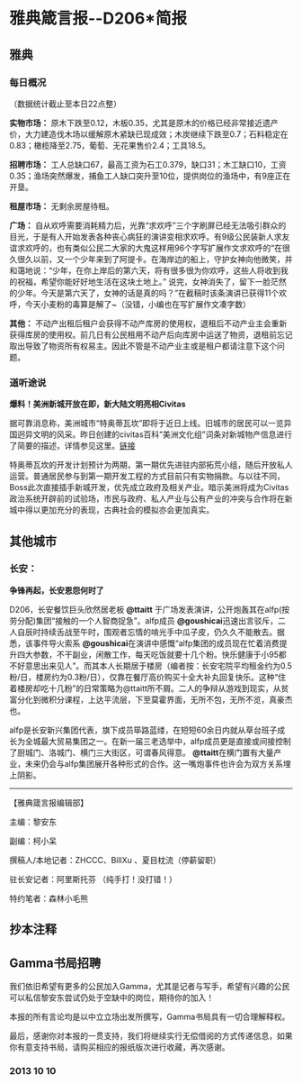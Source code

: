 # 雅典箴言报--D206*简报

## **雅典**

### **每日概况**

（数据统计截止至本日22点整） 

**实物市场：** 原木下跌至0.12，木板0.35，尤其是原木的价格已经非常接近遗产价，大力建造伐木场以缓解原木紧缺已现成效；木炭继续下跌至0.7；石料稳定在0.83；橄榄降至2.75，葡萄、无花果售价2.4；工具18.5。 

**招聘市场：** 工人总缺口67，最高工资为石工0.379，缺口31；木工缺口10，工资0.35；渔场突然爆发，捕鱼工人缺口突升至10位，提供岗位的渔场中，有9座正在开垦。

**租屋市场：** 无剩余房屋待租。 

**广场：** 自从欢呼需要消耗精力后，光靠“求欢呼”三个字刷屏已经无法吸引群众的目光，于是有人开始发表各种丧心病狂的演讲变相求欢呼。有9级公民装新人求友谊求欢呼的，也有类似公民二大家的大鬼这样用96个字写扩展作文求欢呼的“在很久很久以前，又一个少年来到了阿提卡。在海岸边的船上，守护女神向他微笑，并和蔼地说：“少年，在你上岸后的第六天，将有很多很为你欢呼，这些人将收到我的祝福，希望你能好好地生活在这块土地上。” 说完，女神消失了，留下一脸茫然的少年。今天是第六天了，女神的话是真的吗？”在截稿时该条演讲已获得11个欢呼，今天小麦粉的毒算是解了~（没错，小编也在写扩展作文凑字数） 

**其他：** 不动产出租后租户会获得不动产库房的使用权，退租后不动产业主会重新获得库房的使用权。前几日有公民租用不动产后向库房中运送了物资，退租前忘记取出导致了物资所有权易主。因此不管是不动产业主或是租户都请注意下这个问题。

### **道听途说**

**爆料！美洲新城开放在即，新大陆文明亮相Civitas** 

据可靠消息称，美洲城市“特奥蒂瓦坎”即将于近日上线。旧城市的居民可以一览异国迥异文明的风采。昨日创建的civitas百科“美洲文化组”词条对新城物产信息进行了简要的描述，详情参见这里。[链接](http://t.civitas.soobb.com/wiki/%E7%BE%8E%E6%B4%B2%E6%96%87%E5%8C%96%E7%BB%84)  

特奥蒂瓦坎的开发计划预计为两期，第一期优先进驻内部拓荒小组，随后开放私人运营。普通居民参与到第一期开发工程的方式目前只有实物捐款。与以往不同，Boss此次直接插手新城开发，优先成立政府及相关产业。暗示美洲将成为Civitas政治系统开辟前的试验场，市民与政府、私人产业与公有产业的冲突与合作将在新城中得以更加充分的表现，古典社会的模拟亦会更加真实。

## **其他城市**

### **长安：**

**争锋再起，长安恩怨何时了**

D206，长安餐饮巨头欣然居老板 **@ttaitt** 于广场发表演讲，公开炮轰其在alfp(按劳分配)集团“接触的一个人智商捉急”。alfp成员 **@goushicai**迅速出言驳斥，二人自辰时持续舌战至午时，围观者忘情的啃光手中瓜子皮，仍久久不能散去。据悉，该事件导火索系 **@goushicai**在演讲中感慨“alfp集团的成员现在忙着消费提升四大参数，不干副业，闲散工作，每天吃饭就要十几个粉。快乐健康于小95都不好意思出来见人”。而其本人长期居于楼房（编者按：长安宅院平均租金约为0.5粉/日，楼房约为0.3粉/日），仅靠在餐厅高价购买十全大补丸回复快乐。这种“住着楼房却吃十几粉”的日常策略为@ttaitt所不屑。二人的争辩从游戏到现实，从贫富分化到微积分课程，上达平流层，下至莫霍界面，无所不包，无所不览，真豪杰也。

alfp是长安新兴集团代表，旗下成员筚路蓝缕，在短短60余日内就从草台班子成长为全城最大贸易集团之一。在新一届三老选举中，alfp成员更是直接或间接控制了厨城门、洛城门、横门三大街区，可谓春风得意。 **@ttaitt**在横门置有大量产业，未来仍会与alfp集团展开各种形式的合作。这一嘴炮事件也许会为双方关系埋上阴影。

---

【雅典箴言报编辑部】 

主编：黎安东 

副编：柯小呆 

撰稿人/本地记者：ZHCCC、BillXu 、夏目枕流（停薪留职） 

驻长安记者：阿里斯托芬 （纯手打！没打错！） 

特约笔者：森林小毛熊

## 抄本注释

## Gamma书局招聘 

我们依旧希望有更多的公民加入Gamma，尤其是记者与写手，希望有兴趣的公民可以私信黎安东尝试仍处于空缺中的岗位，期待你的加入！

本报的所有言论均是以中立立场出发所撰写，Gamma书局具有一切合理解释权。

最后，感谢你对本报的一贯支持，我们将继续实行无偿借阅的方式传递信息，如果你有意支持书局，请购买相应的报纸版次进行收藏，再次感谢。

### 2013 10 10